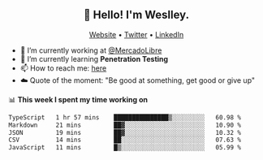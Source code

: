 <h2 align="center">👋 Hello! I'm Weslley.</h2>
<p align="center">
  <a href="http://weslleyneri.com.br">Website</a> •
  <a href="https://twitter.com/Weslley_Neri">Twitter</a> •
  <a href="https://www.linkedin.com/in/weslley-neri-3658908b">LinkedIn</a>
</p>


- 🔭 I’m currently working at [@MercadoLibre](https://github.com/mercadolibre)
- 🌱 I’m currently learning **Penetration Testing**
- 📫 How to reach me: [here](mailto:weslley39@gmail.com)
- ☁️ Quote of the moment: "Be good at something, get good or give up"

📊 **This week I spent my time working on**
<!--START_SECTION:waka-->

```txt
TypeScript   1 hr 57 mins    ███████████████▒░░░░░░░░░   60.98 %
Markdown     21 mins         ██▓░░░░░░░░░░░░░░░░░░░░░░   10.90 %
JSON         19 mins         ██▓░░░░░░░░░░░░░░░░░░░░░░   10.32 %
CSV          14 mins         ██░░░░░░░░░░░░░░░░░░░░░░░   07.63 %
JavaScript   11 mins         █▒░░░░░░░░░░░░░░░░░░░░░░░   05.99 %
```

<!--END_SECTION:waka-->

<!-- Inspired by https://github.com/gruselhaus/gruselhaus -->